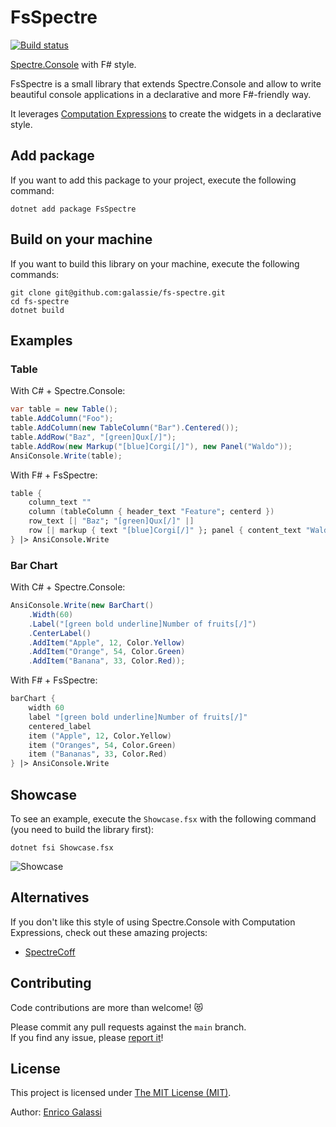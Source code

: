 # FsSpectre

[![Build status](https://ci.appveyor.com/api/projects/status/4nb6f3882i39um3v?svg=true)](https://ci.appveyor.com/project/galassie/fs-spectre)

[Spectre.Console](https://spectreconsole.net/) with F# style.

FsSpectre is a small library that extends Spectre.Console and allow to write beautiful console applications in a declarative and more F#-friendly way.

It leverages [Computation Expressions](https://learn.microsoft.com/en-us/dotnet/fsharp/language-reference/computation-expressions) to create the widgets in a declarative style.

## Add package

If you want to add this package to your project, execute the following command:

``` shell
dotnet add package FsSpectre
```

## Build on your machine

If you want to build this library on your machine, execute the following commands:

``` shell
git clone git@github.com:galassie/fs-spectre.git
cd fs-spectre
dotnet build
```

## Examples

### Table

With C# + Spectre.Console:
```csharp
var table = new Table();
table.AddColumn("Foo");
table.AddColumn(new TableColumn("Bar").Centered());
table.AddRow("Baz", "[green]Qux[/]");
table.AddRow(new Markup("[blue]Corgi[/]"), new Panel("Waldo"));
AnsiConsole.Write(table);
```

With F# + FsSpectre:
```fsharp
table {
    column_text ""
    column (tableColumn { header_text "Feature"; centerd })
    row_text [| "Baz"; "[green]Qux[/]" |]
    row [| markup { text "[blue]Corgi[/]" }; panel { content_text "Waldo" } |]
} |> AnsiConsole.Write
```

### Bar Chart

With C# + Spectre.Console:
```csharp
AnsiConsole.Write(new BarChart()
    .Width(60)
    .Label("[green bold underline]Number of fruits[/]")
    .CenterLabel()
    .AddItem("Apple", 12, Color.Yellow)
    .AddItem("Orange", 54, Color.Green)
    .AddItem("Banana", 33, Color.Red));
```

With F# + FsSpectre:
```fsharp
barChart {
    width 60
    label "[green bold underline]Number of fruits[/]"
    centered_label
    item ("Apple", 12, Color.Yellow)
    item ("Oranges", 54, Color.Green)
    item ("Bananas", 33, Color.Red)
} |> AnsiConsole.Write
```

## Showcase

To see an example, execute the `Showcase.fsx` with the following command (you need to build the library first):

``` shell
dotnet fsi Showcase.fsx
```

![Showcase](https://raw.githubusercontent.com/galassie/fs-spectre/main/assets/Showcase.png)

## Alternatives

If you don't like this style of using Spectre.Console with Computation Expressions, check out these amazing projects: 
- [SpectreCoff](https://github.com/EluciusFTW/SpectreCoff)

## Contributing

Code contributions are more than welcome! 😻

Please commit any pull requests against the `main` branch.  
If you find any issue, please [report it](https://github.com/galassie/fs-spectre/issues)!

## License

This project is licensed under [The MIT License (MIT)](https://raw.githubusercontent.com/galassie/fs-spectre/master/LICENSE.md).

Author: [Enrico Galassi](https://twitter.com/enricogalassi88)
